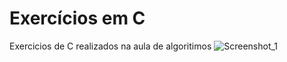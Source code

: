 # Exercícios em C
 Exercicios de C realizados na aula de algoritimos
![Screenshot_1](https://user-images.githubusercontent.com/111888592/192598839-909ba67f-5bc8-4f26-9212-e6415a85b9f4.png)
